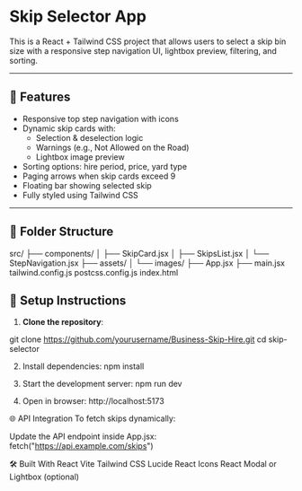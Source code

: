 # Skip Selector App

This is a React + Tailwind CSS project that allows users to select a skip bin size with a responsive step navigation UI, lightbox preview, filtering, and sorting.

---

## 🚀 Features

- Responsive top step navigation with icons
- Dynamic skip cards with:
  - Selection & deselection logic
  - Warnings (e.g., Not Allowed on the Road)
  - Lightbox image preview
- Sorting options: hire period, price, yard type
- Paging arrows when skip cards exceed 9
- Floating bar showing selected skip
- Fully styled using Tailwind CSS

---

## 📁 Folder Structure
src/
├── components/
│ ├── SkipCard.jsx
│ ├── SkipsList.jsx
│ └── StepNavigation.jsx
├── assets/
│ └── images/
├── App.jsx
├── main.jsx
tailwind.config.js
postcss.config.js
index.html


## 🔧 Setup Instructions

1. **Clone the repository**:

git clone https://github.com/yourusername/Business-Skip-Hire.git
cd skip-selector

2. Install dependencies:
npm install

3. Start the development server:
npm run dev

4. Open in browser:
http://localhost:5173

🌐 API Integration
To fetch skips dynamically:

Update the API endpoint inside App.jsx:
fetch("https://api.example.com/skips")

🛠 Built With
React
Vite
Tailwind CSS
Lucide React Icons
React Modal or Lightbox (optional)
